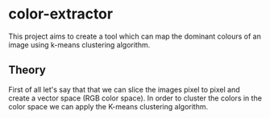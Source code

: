# color-extractor

This project aims to create a tool which can map the dominant colours of an image using k-means clustering algorithm.

## Theory

First of all let's say that that we can slice the images pixel to pixel and create a vector space (RGB color space). In order to cluster the colors in the color space we can apply the K-means clustering algorithm.


